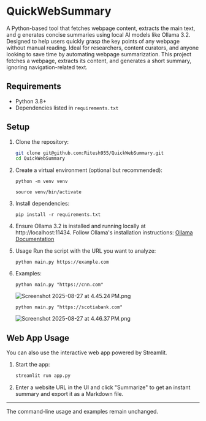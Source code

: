 # QuickWebSummary
A Python-based tool that fetches webpage content, extracts the main text, and g enerates concise summaries using local AI models like Ollama 3.2. Designed to help users quickly grasp the key points of any webpage without manual reading. Ideal for researchers, content curators, and anyone looking to save time by automating webpage summarization.
This project fetches a webpage, extracts its content, and generates a short summary, ignoring navigation-related text.

## Requirements

- Python 3.8+
- Dependencies listed in `requirements.txt`

## Setup

1. Clone the repository:

    ```bash
    git clone git@github.com:Ritesh955/QuickWebSummary.git
    cd QuickWebSummary
    ```

2. Create a virtual environment (optional but recommended):

    `python -m venv venv`

    `source venv/bin/activate` 

3. Install dependencies:

    `pip install -r requirements.txt`

4. Ensure Ollama 3.2 is installed and running locally at http://localhost:11434.
   Follow Ollama's installation instructions: [Ollama Documentation](https://ollama.com/)

   
5. Usage
   Run the script with the URL you want to analyze:

    ```python main.py https://example.com```

6. Examples:

    ```python main.py "https://cnn.com"```

     ![Screenshot 2025-08-27 at 4.45.24 PM.png](Screenshot%202025-08-27%20at%204.45.24%E2%80%AFPM.png)
    
    ```python main.py "https://scotiabank.com"```

     ![Screenshot 2025-08-27 at 4.46.37 PM.png](Screenshot%202025-08-27%20at%204.46.37%E2%80%AFPM.png)

## Web App Usage

You can also use the interactive web app powered by Streamlit.

1. Start the app:

    ```bash
    streamlit run app.py
    ```

2. Enter a website URL in the UI and click "Summarize" to get an instant summary and export it as a Markdown file.

---

The command-line usage and examples remain unchanged.